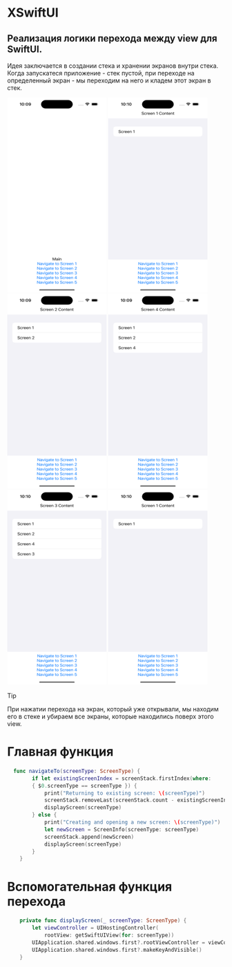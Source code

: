 #  XSwiftUI
Реализация логики перехода между view для SwiftUI.
---

Идея заключается в создании стека и хранении экранов внутри стека.
Когда запускатеся приложение - стек пустой, при переходе на определенный экран - мы переходим на него и кладем этот экран в стек.

<img src="https://raw.githubusercontent.com/Allison-cr/XSwiftUI/main/XSwifUI/Images/Simulator%20Screenshot%20-%20iPhone%2014%20Pro%20-%202024-01-29%20at%2022.09.24.png" width="230" height="450">
<img src="https://raw.githubusercontent.com/Allison-cr/XSwiftUI/main/XSwifUI/Images/Simulator%20Screenshot%20-%20iPhone%2014%20Pro%20-%202024-01-29%20at%2022.10.01.png" width="230" height="450">
<img src="https://raw.githubusercontent.com/Allison-cr/XSwiftUI/main/XSwifUI/Images/Simulator%20Screenshot%20-%20iPhone%2014%20Pro%20-%202024-01-29%20at%2022.09.54.png" width="230" height="450">

<img src="https://raw.githubusercontent.com/Allison-cr/XSwiftUI/main/XSwifUI/Images/Simulator%20Screenshot%20-%20iPhone%2014%20Pro%20-%202024-01-29%20at%2022.09.59.png" width="230" height="450">
<img src="https://raw.githubusercontent.com/Allison-cr/XSwiftUI/main/XSwifUI/Images/Simulator%20Screenshot%20-%20iPhone%2014%20Pro%20-%202024-01-29%20at%2022.10.17.png" width="230" height="450">
<img src="https://raw.githubusercontent.com/Allison-cr/XSwiftUI/main/XSwifUI/Images/Simulator%20Screenshot%20-%20iPhone%2014%20Pro%20-%202024-01-29%20at%2022.10.20.png" width="230" height="450">

> [!TIP]
> При нажатии перехода на экран, который уже открывали, мы находим его в стеке и убираем все экраны, которые находились поверх этого view.

# Главная функция
```swift
  func navigateTo(screenType: ScreenType) {
        if let existingScreenIndex = screenStack.firstIndex(where: 
        { $0.screenType == screenType }) {
            print("Returning to existing screen: \(screenType)")
            screenStack.removeLast(screenStack.count - existingScreenIndex - 1)
            displayScreen(screenType)
        } else {
            print("Creating and opening a new screen: \(screenType)")
            let newScreen = ScreenInfo(screenType: screenType)
            screenStack.append(newScreen)
            displayScreen(screenType)
        }
    }
```

# Вспомогательная функция перехода

```swift
    private func displayScreen(_ screenType: ScreenType) {
        let viewController = UIHostingController(
            rootView: getSwiftUIView(for: screenType))
        UIApplication.shared.windows.first?.rootViewController = viewController
        UIApplication.shared.windows.first?.makeKeyAndVisible()
    }
```